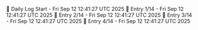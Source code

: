 📅 Daily Log Start - Fri Sep 12 12:41:27 UTC 2025
📌 Entry 1/14 - Fri Sep 12 12:41:27 UTC 2025
📌 Entry 2/14 - Fri Sep 12 12:41:27 UTC 2025
📌 Entry 3/14 - Fri Sep 12 12:41:27 UTC 2025
📌 Entry 4/14 - Fri Sep 12 12:41:27 UTC 2025
